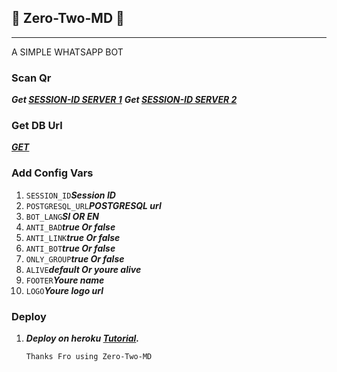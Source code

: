 ## 🍭 Zero-Two-MD 🍭
---
A SIMPLE WHATSAPP BOT
### Scan Qr
***Get [SESSION-ID SERVER 1](https://zero-two-md-vihangayt0.koyeb.app/)***
***Get [SESSION-ID SERVER 2](https://replit.com/@vihangayt123/Zero-Two-Qr?output%20only=1&lite=1#index.js)***

### Get DB Url
***[GET](https://dashboard.render.com/)***

### Add Config Vars
1. ```SESSION_ID```***Session ID***
2. ```POSTGRESQL_URL```***POSTGRESQL url***
3. ```BOT_LANG```***SI OR EN***
4. ```ANTI_BAD```***true Or false***
5. ```ANTI_LINK```***true Or false***
6. ```ANTI_BOT```***true Or false***
7. ```ONLY_GROUP```***true Or false***
8. ```ALIVE```***default Or youre alive***
9. ```FOOTER```***Youre name***
10. ```LOGO```***Youre logo url***

### Deploy
1. ***Deploy on heroku [Tutorial](https://www.youtube.com/watch?v=ZX_uCZXNHbk).***

   ```Thanks Fro using Zero-Two-MD```
